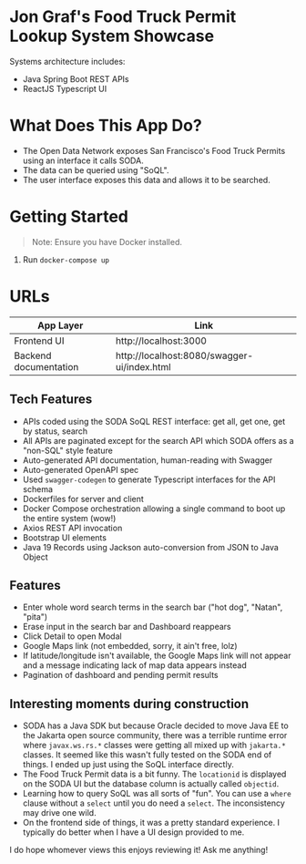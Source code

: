 # Jon Graf's Food Truck Permit Lookup System Showcase
Systems architecture includes:
- Java Spring Boot REST APIs
- ReactJS Typescript UI

# What Does This App Do?
- The Open Data Network exposes San Francisco's Food Truck Permits using an interface it calls SODA.
- The data can be queried using "SoQL".
- The user interface exposes this data and allows it to be searched.

# Getting Started
> Note: Ensure you have Docker installed.
1. Run `docker-compose up`

# URLs
| App Layer | Link |
| ------ | ------ |
| Frontend UI | http://localhost:3000 |
| Backend documentation | http://localhost:8080/swagger-ui/index.html |

## Tech Features

- APIs coded using the SODA SoQL REST interface: get all, get one, get by status, search 
- All APIs are paginated except for the search API which SODA offers as a "non-SQL" style feature
- Auto-generated API documentation, human-reading with Swagger
- Auto-generated OpenAPI spec
- Used `swagger-codegen` to generate Typescript interfaces for the API schema
- Dockerfiles for server and client
- Docker Compose orchestration allowing a single command to boot up the entire system (wow!)
- Axios REST API invocation
- Bootstrap UI elements
- Java 19 Records using Jackson auto-conversion from JSON to Java Object

## Features
- Enter whole word search terms in the search bar ("hot dog", "Natan", "pita")
- Erase input in the search bar and Dashboard reappears
- Click Detail to open Modal
- Google Maps link (not embedded, sorry, it ain't free, lolz)
- If latitude/longitude isn't available, the Google Maps link will not appear and a message indicating lack of map data appears instead
- Pagination of dashboard and pending permit results

## Interesting moments during construction
- SODA has a Java SDK but because Oracle decided to move Java EE to the Jakarta open source community, there was a terrible runtime error where `javax.ws.rs.*` classes were getting all mixed up with `jakarta.*` classes.  It seemed like this wasn't fully tested on the SODA end of things.  I ended up just using the SoQL interface directly.
- The Food Truck Permit data is a bit funny.  The `locationid` is displayed on the SODA UI but the database column is actually called `objectid`.
- Learning how to query SoQL was all sorts of "fun".  You can use a `where` clause without a `select` until you do need a `select`.  The inconsistency may drive one wild.
- On the frontend side of things, it was a pretty standard experience.  I typically do better when I have a UI design provided to me.

I do hope whomever views this enjoys reviewing it!  Ask me anything!
